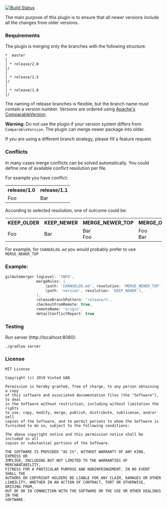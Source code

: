 [![Build Status](https://ci.jenkins.io/buildStatus/icon?job=Plugins%2Fgit-automerger-plugin%2Fmaster)](https://ci.jenkins.io/job/Plugins/job/git-automerger-plugin/job/master/)

The main purpose of this plugin is to ensure that all newer versions include all the changes from older versions.

### Requirements

The plugin is merging only the branches with the following structure:
```
*  master
|
| * release/2.0
|/
|
| * release/1.5
|/
|
| * release/1.0
|/
```

The naming of release branches is flexible, but the branch name must contain a version number.
Versions are ordered using [Apache's ComparableVersion](https://github.com/apache/maven/blob/master/maven-artifact/src/main/java/org/apache/maven/artifact/versioning/ComparableVersion.java).

**Warning:** Do not use the plugin if your version system differs from `ComparableVersion`.
The plugin can merge newer package into older.

If you are using a different branch strategy, please fill a feature request.

### Conflicts

In many cases merge conflicts can be solved automatically.
You could define one of available conflict resolution per file.

<p>For example you have conflict:</p>

<table>
    <tr>
        <th>release/1.0</th>
        <th>release/1.1</th>
    </tr>
    <tr>
        <td>Foo</td>
        <td>Bar</td>
    </tr>
</table>

<p>According to selected resolution, one of outcome could be:</p>

<table>
    <tr>
        <th>KEEP_OLDER</th>
        <th>KEEP_NEWER</th>
        <th>MERGE_NEWER_TOP</th>
        <th>MERGE_OLDER_TOP</th>
    </tr>
    <tr>
        <td>Foo</td>
        <td>Bar</td>
        <td>Bar<br/>Foo</td>
        <td>Foo<br/>Bar</td>
    </tr>
</table>

For example, for `CHANGELOG.md` you would probably prefer to use `MERGE_NEWER_TOP`

### Example:
```groovy
gitAutomerger logLevel: 'INFO',
              mergeRules: [
                  [path: 'CHANGELOG.md', resolution: 'MERGE_NEWER_TOP'],
                  [path: 'version', resolution: 'KEEP_NEWER'],
              ],
              releaseBranchPattern: 'release/%',
              checkoutFromRemote: true,
              remoteName: 'origin',
              detailConflictReport: true
```

### Testing

Run server (http://localhost:8080):
```
./gradlew server
```

### License

```
MIT License

Copyright (c) 2019 Vinted UAB

Permission is hereby granted, free of charge, to any person obtaining a copy
of this software and associated documentation files (the "Software"), to deal
in the Software without restriction, including without limitation the rights
to use, copy, modify, merge, publish, distribute, sublicense, and/or sell
copies of the Software, and to permit persons to whom the Software is
furnished to do so, subject to the following conditions:

The above copyright notice and this permission notice shall be included in all
copies or substantial portions of the Software.

THE SOFTWARE IS PROVIDED "AS IS", WITHOUT WARRANTY OF ANY KIND, EXPRESS OR
IMPLIED, INCLUDING BUT NOT LIMITED TO THE WARRANTIES OF MERCHANTABILITY,
FITNESS FOR A PARTICULAR PURPOSE AND NONINFRINGEMENT. IN NO EVENT SHALL THE
AUTHORS OR COPYRIGHT HOLDERS BE LIABLE FOR ANY CLAIM, DAMAGES OR OTHER
LIABILITY, WHETHER IN AN ACTION OF CONTRACT, TORT OR OTHERWISE, ARISING FROM,
OUT OF OR IN CONNECTION WITH THE SOFTWARE OR THE USE OR OTHER DEALINGS IN THE
SOFTWARE.
```
